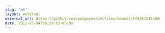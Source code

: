 ```yaml
---
slug: "ns"
layout: external
external_url: https://github.com/pengwynn/dotfiles/commit/5f034d545a93ea9db73b55e95399c7dd3dada4e7
date: 2012-05-04T16:29:03-05:00
---
```

